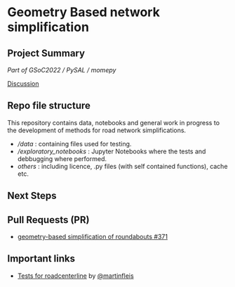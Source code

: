 
# Geometry Based network simplification
## Project Summary
*_Part of GSoC2022 / PySAL / momepy_*

[Discussion](https://github.com/pysal/momepy/discussions/361)

## Repo file structure
This repository contains data, notebooks and general work in progress to the development of methods for road network simplifications.
- */data* : containing files used for testing.
- */exploratory_notebooks* : Jupyter Notebooks where the tests and debbugging where performed.
- *_others_* : including licence, .py files (with self contained functions), cache etc.

## Next Steps


## Pull Requests (PR)
- [geometry-based simplification of roundabouts #371](https://github.com/pysal/momepy/pull/371)


## Important links
- [Tests for roadcenterline](https://github.com/martinfleis/network_simplification) by [@martinfleis](https://github.com/martinfleis)
